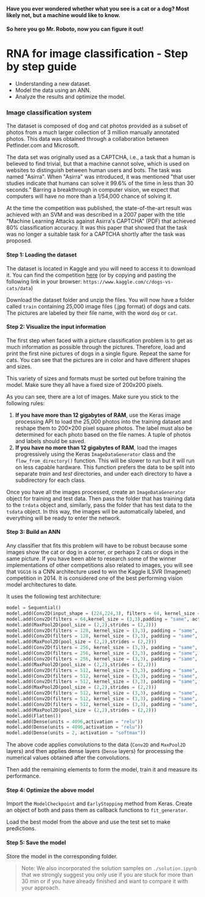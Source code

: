 <!-- hide -->
#### Have you ever wondered whether what you see is a cat or a dog? Most likely not, but a machine would like to know.
#### So here you go Mr. Roboto, now you can figure it out!

# RNA for image classification - Step by step guide
<!-- endhide -->

- Understanding a new dataset.
- Model the data using an ANN.
- Analyze the results and optimize the model.

### Image classification system

The dataset is composed of dog and cat photos provided as a subset of photos from a much larger collection of 3 million manually annotated photos. This data was obtained through a collaboration between Petfinder.com and Microsoft.

The data set was originally used as a CAPTCHA, i.e., a task that a human is believed to find trivial, but that a machine cannot solve, which is used on websites to distinguish between human users and bots. The task was named "Asirra". When "Asirra" was introduced, it was mentioned "that user studies indicate that humans can solve it 99.6% of the time in less than 30 seconds." Barring a breakthrough in computer vision, we expect that computers will have no more than a 1/54,000 chance of solving it.

At the time the competition was published, the state-of-the-art result was achieved with an SVM and was described in a 2007 paper with the title "Machine Learning Attacks against Asirra's CAPTCHA" (PDF) that achieved 80% classification accuracy. It was this paper that showed that the task was no longer a suitable task for a CAPTCHA shortly after the task was proposed.

#### Step 1: Loading the dataset

The dataset is located in Kaggle and you will need to access it to download it. You can find the competition [here](https://www.kaggle.com/c/dogs-vs-cats/data) (or by copying and pasting the following link in your browser: `https://www.kaggle.com/c/dogs-vs-cats/data`)

Download the dataset folder and unzip the files. You will now have a folder called `train` containing 25,000 image files (.jpg format) of dogs and cats. The pictures are labeled by their file name, with the word `dog` or `cat`.

#### Step 2: Visualize the input information

The first step when faced with a picture classification problem is to get as much information as possible through the pictures. Therefore, load and print the first nine pictures of dogs in a single figure. Repeat the same for cats. You can see that the pictures are in color and have different shapes and sizes.

This variety of sizes and formats must be sorted out before training the model. Make sure they all have a fixed size of 200x200 pixels.

As you can see, there are a lot of images. Make sure you stick to the following rules:

1. **If you have more than 12 gigabytes of RAM**, use the Keras image processing API to load the 25,000 photos into the training dataset and reshape them to 200×200 pixel square photos. The label must also be determined for each photo based on the file names. A tuple of photos and labels should be saved.
2. **If you have no more than 12 gigabytes of RAM**, load the images progressively using the Keras `ImageDataGenerator` class and the `flow_from_directory()` function. This will be slower to run but it will run on less capable hardware. This function prefers the data to be split into separate *train* and *test* directories, and under each directory to have a subdirectory for each class.

Once you have all the images processed, create an `ImageDataGenerator` object for training and test data. Then pass the folder that has training data to the `trdata` object and, similarly, pass the folder that has test data to the `tsdata` object. In this way, the images will be automatically labeled, and everything will be ready to enter the network.

#### Step 3: Build an ANN

Any classifier that fits this problem will have to be robust because some images show the cat or dog in a corner, or perhaps 2 cats or dogs in the same picture. If you have been able to research some of the winner implementations of other competitions also related to images, you will see that `VGG16` is a CNN architecture used to win the Kaggle ILSVR (Imagenet) competition in 2014. It is considered one of the best performing vision model architectures to date.

It uses the following test architecture:

```py
model = Sequential()
model.add(Conv2D(input_shape = (224,224,3), filters = 64, kernel_size = (3,3), padding = "same", activation = "relu"))
model.add(Conv2D(filters = 64,kernel_size = (3,3),padding = "same", activation = "relu"))
model.add(MaxPool2D(pool_size = (2,2),strides = (2,2)))
model.add(Conv2D(filters = 128, kernel_size = (3,3), padding = "same", activation = "relu"))
model.add(Conv2D(filters = 128, kernel_size = (3,3), padding = "same", activation = "relu"))
model.add(MaxPool2D(pool_size = (2,2),strides = (2,2)))
model.add(Conv2D(filters = 256, kernel_size = (3,3), padding = "same", activation = "relu"))
model.add(Conv2D(filters = 256, kernel_size = (3,3), padding = "same", activation = "relu"))
model.add(Conv2D(filters = 256, kernel_size = (3,3), padding = "same", activation = "relu"))
model.add(MaxPool2D(pool_size = (2,2),strides = (2,2)))
model.add(Conv2D(filters = 512, kernel_size = (3,3), padding = "same", activation = "relu"))
model.add(Conv2D(filters = 512, kernel_size = (3,3), padding = "same", activation = "relu"))
model.add(Conv2D(filters = 512, kernel_size = (3,3), padding = "same", activation = "relu"))
model.add(MaxPool2D(pool_size = (2,2),strides = (2,2)))
model.add(Conv2D(filters = 512, kernel_size = (3,3), padding = "same", activation = "relu"))
model.add(Conv2D(filters = 512, kernel_size = (3,3), padding = "same", activation = "relu"))
model.add(Conv2D(filters = 512, kernel_size = (3,3), padding = "same", activation = "relu"))
model.add(MaxPool2D(pool_size = (2,2),strides = (2,2)))
model.add(Flatten())
model.add(Dense(units = 4096,activation = "relu"))
model.add(Dense(units = 4096,activation = "relu"))
model.add(Dense(units = 2, activation = "softmax"))
```

The above code applies convolutions to the data (`Conv2D` and `MaxPool2D` layers) and then applies dense layers (`Dense` layers) for processing the numerical values obtained after the convolutions.

Then add the remaining elements to form the model, train it and measure its performance.

#### Step 4: Optimize the above model

Import the `ModelCheckpoint` and `EarlyStopping` method from Keras. Create an object of both and pass them as callback functions to `fit_generator`.

Load the best model from the above and use the test set to make predictions.

#### Step 5: Save the model

Store the model in the corresponding folder.

> Note: We also incorporated the solution samples on `./solution.ipynb` that we strongly suggest you only use if you are stuck for more than 30 min or if you have already finished and want to compare it with your approach.
